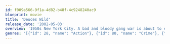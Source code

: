 ```yaml
---
id: f009a566-9f1a-4d82-b48f-4c9248240ac9
blueprint: movie
title: 'Deuces Wild'
release_date: '2002-05-03'
overview: '1950s New York City. A bad and bloody gang war is about to erupt on the dysfunctional streets of Brooklyn. The Deuces at war with the vicious Vipers. Scott Kalvert directs this tale of lust, drugs, mayhem and madness during one hot summer on the streets of New York.'
genres: '[{"id": 28, "name": "Action"}, {"id": 80, "name": "Crime"}, {"id": 18, "name": "Drama"}, {"id": 10749, "name": "Romance"}]'
---
```

